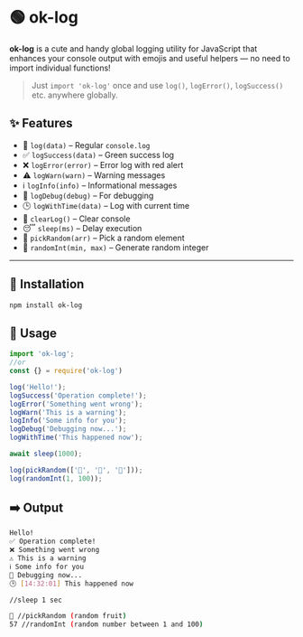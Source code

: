 # 🟢 ok-log

**ok-log** is a cute and handy global logging utility for JavaScript that enhances your console output with emojis and useful helpers — no need to import individual functions!

> Just `import 'ok-log'` once and use `log()`, `logError()`, `logSuccess()` etc. anywhere globally.

## ✨ Features

- 📄 `log(data)` – Regular `console.log`
- ✅ `logSuccess(data)` – Green success log
- ❌ `logError(error)` – Error log with red alert
- ⚠️ `logWarn(warn)` – Warning messages
- ℹ️ `logInfo(info)` – Informational messages
- 🐞 `logDebug(debug)` – For debugging
- 🕒 `logWithTime(data)` – Log with current time
- 🔄 `clearLog()` – Clear console
- 😴 `sleep(ms)` – Delay execution
- 🎲 `pickRandom(arr)` – Pick a random element
- 🔢 `randomInt(min, max)` – Generate random integer

---

## 🚀 Installation

```bash
npm install ok-log
```

## 🚀 Usage

```js
import 'ok-log';
//or
const {} = require('ok-log')

log('Hello!');
logSuccess('Operation complete!');
logError('Something went wrong');
logWarn('This is a warning');
logInfo('Some info for you');
logDebug('Debugging now...');
logWithTime('This happened now');

await sleep(1000);

log(pickRandom(['🍎', '🍌', '🍇']));
log(randomInt(1, 100));
```

## ➡️ Output

```bash
Hello!
✅ Operation complete!
❌ Something went wrong
⚠️ This is a warning
ℹ️ Some info for you
🐞 Debugging now...
🕒 [14:32:01] This happened now

//sleep 1 sec

🍇 //pickRandom (random fruit)
57 //randomInt (random number between 1 and 100)